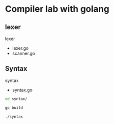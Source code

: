 # Compiler lab with golang 

## lexer

lexer
* lexer.go
* scanner.go

## Syntax

syntax
* syntax.go

```bash
cd syntax/ 

go build  

./syntax
```